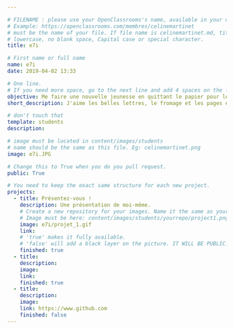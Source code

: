 ```yaml
---

# FILENAME : please use your OpenClassrooms's name, available in your url.
# Example: https://openclassrooms.com/membres/celinemartinet
# must be the name of your file. If file name is celinemartinet.md, title is celinemartinet.
# lowercase, no blank space, Capital case or special character.
title: e7i

# First name or full name
name: e7i
date: 2019-04-02 13:33

# One line.
# If you need more space, go to the next line and add 4 spaces on the left, as in 'description'.
objective: Me faire une nouvelle jeunesse en quittant le papier pour le digital.
short_description: J'aime les belles lettres, le fromage et les pages écornées. J'apprends à coder pour me faire une nouvelle jeunesse.

# don't touch that
template: students
description: 

# image must be located in content/images/students
# name should be the same as this file. Eg: celinemartinet.png
image: e7i.JPG

# Change this to True when you do you pull request.
public: True

# You need to keep the exact same structure for each new project.
projects:
  - title: Présentez-vous !
    description: Une présentation de moi-même.
    # Create a new repository for your images. Name it the same as your nickname and profile picture.
    # Image must be here: content/images/students/yourrepo/project1.png
    image: e7i/projet_1.gif
    link: 
    # 'true' makes it fully available.
    # 'false' will add a black layer on the picture. IT WILL BE PUBLIC!
    finished: true
  - title: 
    description:  
    image: 
    link: 
    finished: true
  - title: 
    description: 
    image: 
    link: https://www.github.com
    finished: false
---
```

